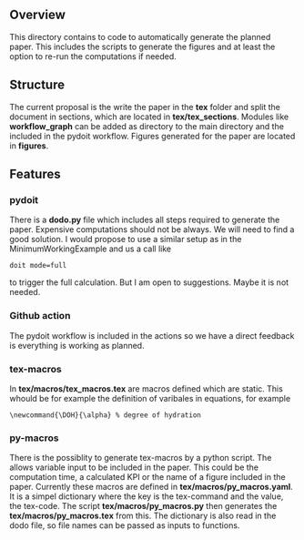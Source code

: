 ## Overview
This directory contains to code to automatically generate the planned paper.
This includes the scripts to generate the figures and at least the option to re-run the computations if needed.

## Structure
The current proposal is the write the paper in the **tex** folder and split the document in sections, which are located in **tex/tex_sections**.
Modules like **workflow_graph** can be added as directory to the main directory and the included in the pydoit workflow.
Figures generated for the paper are located in **figures**.

## Features

### pydoit
There is a **dodo.py** file which includes all steps required to generate the paper.
Expensive computations should not be always. We will need to find a good solution.
I would propose to use a similar setup as in the MinimumWorkingExample and us a call like 
```
doit mode=full
```
to trigger the full calculation. But I am open to suggestions. Maybe it is not needed.

### Github action
The pydoit workflow is included in the actions so we have a direct feedback is everything is working as planned.

### tex-macros
In **tex/macros/tex_macros.tex** are macros defined which are static.
This whould be for example the definition of varibales in equations, for example
```
\newcommand{\DOH}{\alpha} % degree of hydration
```

### py-macros
There is the possiblity to generate tex-macros by a python script.
The allows variable input to be included in the paper.
This could be the computation time, a calculated KPI or the name of a figure included in the paper.
Currently these macros are defined in **tex/macros/py_macros.yaml**.
It is a simpel dictionary where the key is the tex-command and the value, the tex-code.
The script **tex/macros/py_macros.py** then generates the **tex/macros/py_macros.tex** from this.
The dictionary is also read in the dodo file, so file names can be passed as inputs to functions.
